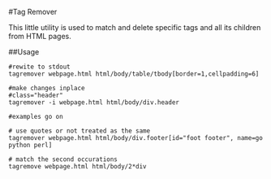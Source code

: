 #Tag Remover

This little utility is used to match and delete specific tags and all its children from HTML pages.

##Usage

```
#rewite to stdout
tagremover webpage.html html/body/table/tbody[border=1,cellpadding=6]

#make changes inplace
#class="header"
tagremover -i webpage.html html/body/div.header

#examples go on

# use quotes or not treated as the same
tagremover webpage.html html/body/div.footer[id="foot footer", name=go python perl]

# match the second occurations
tagremove webpage.html html/body/2*div

```